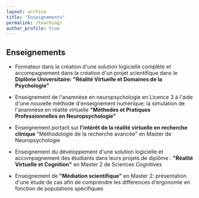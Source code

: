 ```yaml
---
layout: archive
title: "Enseignements"
permalink: /teaching/
author_profile: true
---
```


## Enseignements


* Formateur dans la création d'une solution logicielle complète et accompagnement dans la création d'un projet scientifique dans le **Diplôme Universitaire: "Réalité Virtuelle et Domaines de la Psychologie"**

* Enseignement de l'anamnèse en neuropsychologie en Licence 3 à l'aide d'une nouvelle méthode d'enseignement numérique: la simulation de l'anamnèse en réalité virtuelle
**"Méthodes et Pratiques Professionnelles en Neuropsychologie"**

* Enseignement portant sur **l'intérêt de la réalité virtuelle en recherche clinique** "Méthodologie de la recherche avancée" en Master de Neuropsychologie

* Enseignement du développement d'une solution logicielle et accompagnement des étudiants dans leurs projets de diplôme : **"Réalité Virtuelle et Cognition"** en Master 2 de Sciences Cognitives

* Enseignement de **"Médiation scientifique"** en Master 2: présentation d'une étude de cas afin de comprendre les différences d'ergonomie en fonction de populations spécifiques